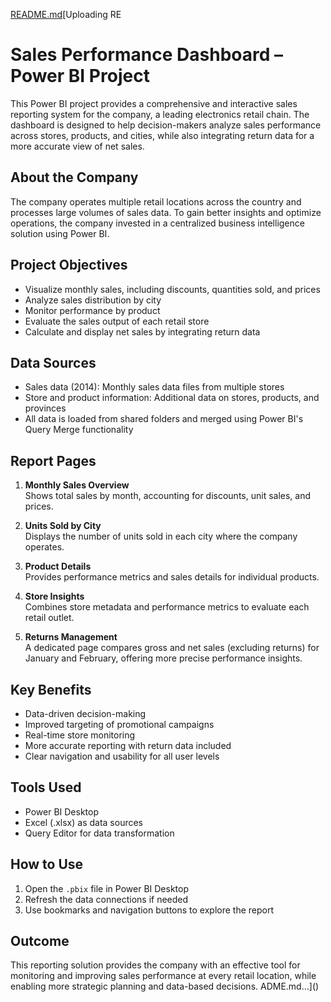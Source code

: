 [README.md](https://github.com/user-attachments/files/21198142/README.md)[Uploading RE
# Sales Performance Dashboard – Power BI Project

This Power BI project provides a comprehensive and interactive sales reporting system for the company, a leading electronics retail chain. The dashboard is designed to help decision-makers analyze sales performance across stores, products, and cities, while also integrating return data for a more accurate view of net sales.

## About the Company

The company operates multiple retail locations across the country and processes large volumes of sales data. To gain better insights and optimize operations, the company invested in a centralized business intelligence solution using Power BI.

## Project Objectives

- Visualize monthly sales, including discounts, quantities sold, and prices
- Analyze sales distribution by city
- Monitor performance by product
- Evaluate the sales output of each retail store
- Calculate and display net sales by integrating return data

## Data Sources

- Sales data (2014): Monthly sales data files from multiple stores
- Store and product information: Additional data on stores, products, and provinces
- All data is loaded from shared folders and merged using Power BI's Query Merge functionality

## Report Pages

1. **Monthly Sales Overview**  
   Shows total sales by month, accounting for discounts, unit sales, and prices.

2. **Units Sold by City**  
   Displays the number of units sold in each city where the company operates.

3. **Product Details**  
   Provides performance metrics and sales details for individual products.

4. **Store Insights**  
   Combines store metadata and performance metrics to evaluate each retail outlet.

5. **Returns Management**  
   A dedicated page compares gross and net sales (excluding returns) for January and February, offering more precise performance insights.

## Key Benefits

- Data-driven decision-making
- Improved targeting of promotional campaigns
- Real-time store monitoring
- More accurate reporting with return data included
- Clear navigation and usability for all user levels

## Tools Used

- Power BI Desktop
- Excel (.xlsx) as data sources
- Query Editor for data transformation

## How to Use

1. Open the `.pbix` file in Power BI Desktop
2. Refresh the data connections if needed
3. Use bookmarks and navigation buttons to explore the report

## Outcome

This reporting solution provides the company with an effective tool for monitoring and improving sales performance at every retail location, while enabling more strategic planning and data-based decisions.
ADME.md…]()
